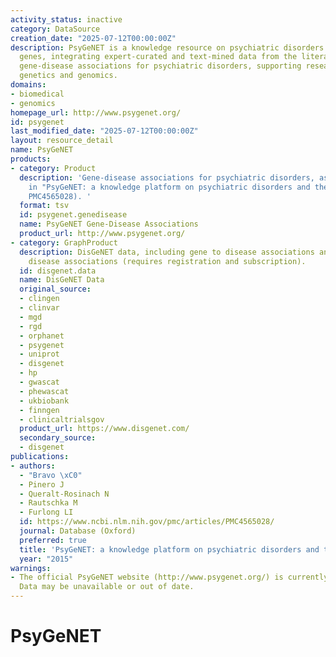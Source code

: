 ```yaml
---
activity_status: inactive
category: DataSource
creation_date: "2025-07-12T00:00:00Z"
description: PsyGeNET is a knowledge resource on psychiatric disorders and their associated
  genes, integrating expert-curated and text-mined data from the literature. It provides
  gene-disease associations for psychiatric disorders, supporting research in psychiatric
  genetics and genomics.
domains:
- biomedical
- genomics
homepage_url: http://www.psygenet.org/
id: psygenet
last_modified_date: "2025-07-12T00:00:00Z"
layout: resource_detail
name: PsyGeNET
products:
- category: Product
  description: 'Gene-disease associations for psychiatric disorders, as described
    in "PsyGeNET: a knowledge platform on psychiatric disorders and their genes" (PMCID:
    PMC4565028). '
  format: tsv
  id: psygenet.genedisease
  name: PsyGeNET Gene-Disease Associations
  product_url: http://www.psygenet.org/
- category: GraphProduct
  description: DisGeNET data, including gene to disease associations and variant to
    disease associations (requires registration and subscription).
  id: disgenet.data
  name: DisGeNET Data
  original_source:
  - clingen
  - clinvar
  - mgd
  - rgd
  - orphanet
  - psygenet
  - uniprot
  - disgenet
  - hp
  - gwascat
  - phewascat
  - ukbiobank
  - finngen
  - clinicaltrialsgov
  product_url: https://www.disgenet.com/
  secondary_source:
  - disgenet
publications:
- authors:
  - "Bravo \xC0"
  - Pinero J
  - Queralt-Rosinach N
  - Rautschka M
  - Furlong LI
  id: https://www.ncbi.nlm.nih.gov/pmc/articles/PMC4565028/
  journal: Database (Oxford)
  preferred: true
  title: 'PsyGeNET: a knowledge platform on psychiatric disorders and their genes'
  year: "2015"
warnings:
- The official PsyGeNET website (http://www.psygenet.org/) is currently inaccessible.
  Data may be unavailable or out of date.
---
```

# PsyGeNET